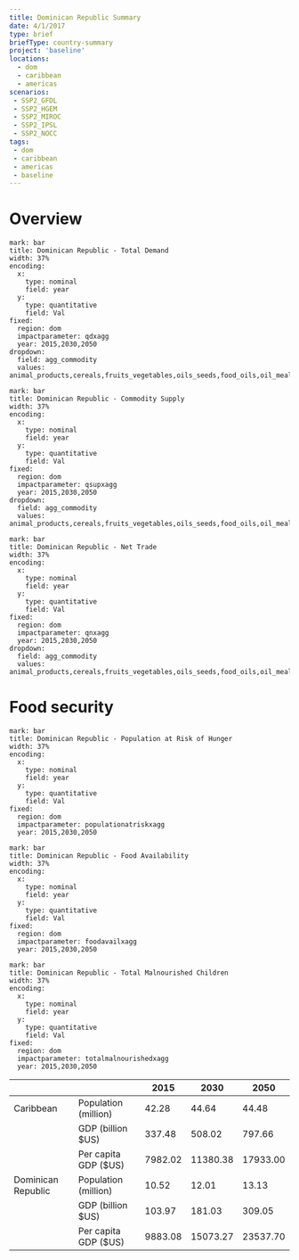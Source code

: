 ```yaml
---
title: Dominican Republic Summary
date: 4/1/2017
type: brief
briefType: country-summary
project: 'baseline'
locations:
  - dom
  - caribbean
  - americas
scenarios:
 - SSP2_GFDL
 - SSP2_HGEM
 - SSP2_MIROC
 - SSP2_IPSL
 - SSP2_NOCC
tags:
 - dom
 - caribbean
 - americas
 - baseline
---
```

# Overview 

```chart
mark: bar
title: Dominican Republic - Total Demand
width: 37%
encoding:
  x:
    type: nominal
    field: year
  y:
    type: quantitative
    field: Val
fixed:
  region: dom
  impactparameter: qdxagg
  year: 2015,2030,2050
dropdown:
  field: agg_commodity
  values: animal_products,cereals,fruits_vegetables,oils_seeds,food_oils,oil_meals,other,pulses,roots_tubers,sugar
```

```chart
mark: bar
title: Dominican Republic - Commodity Supply
width: 37%
encoding:
  x:
    type: nominal
    field: year
  y:
    type: quantitative
    field: Val
fixed:
  region: dom
  impactparameter: qsupxagg
  year: 2015,2030,2050
dropdown:
  field: agg_commodity
  values: animal_products,cereals,fruits_vegetables,oils_seeds,food_oils,oil_meals,other,pulses,roots_tubers,sugar
```

```chart
mark: bar
title: Dominican Republic - Net Trade
width: 37%
encoding:
  x:
    type: nominal
    field: year
  y:
    type: quantitative
    field: Val
fixed:
  region: dom
  impactparameter: qnxagg
  year: 2015,2030,2050
dropdown:
  field: agg_commodity
  values: animal_products,cereals,fruits_vegetables,oils_seeds,food_oils,oil_meals,other,pulses,roots_tubers,sugar
```

# Food security

```chart
mark: bar
title: Dominican Republic - Population at Risk of Hunger
width: 37%
encoding:
  x:
    type: nominal
    field: year
  y:
    type: quantitative
    field: Val
fixed:
  region: dom
  impactparameter: populationatriskxagg
  year: 2015,2030,2050
```

```chart
mark: bar
title: Dominican Republic - Food Availability
width: 37%
encoding:
  x:
    type: nominal
    field: year
  y:
    type: quantitative
    field: Val
fixed:
  region: dom
  impactparameter: foodavailxagg
  year: 2015,2030,2050
```

```chart
mark: bar
title: Dominican Republic - Total Malnourished Children
width: 37%
encoding:
  x:
    type: nominal
    field: year
  y:
    type: quantitative
    field: Val
fixed:
  region: dom
  impactparameter: totalmalnourishedxagg
  year: 2015,2030,2050
```

|   |   | 2015 | 2030 | 2050 |
|---|---|---|---|---|
| Caribbean | Population (million) | 42.28 | 44.64 | 44.48 |
|  | GDP (billion $US) | 337.48 | 508.02 | 797.66 |
|  | Per capita GDP ($US) | 7982.02 | 11380.38 | 17933.00 |
| Dominican Republic | Population (million) | 10.52 | 12.01 | 13.13 |
|  | GDP (billion $US) | 103.97 | 181.03 | 309.05 |
|  | Per capita GDP ($US) | 9883.08| 15073.27| 23537.70|